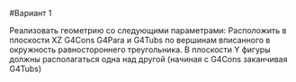 #Вариант 1

Реализовать геометрию со следующими параметрами:
Расположить в плоскости XZ G4Cons G4Para и G4Tubs по вершинам вписанного в окружность равностороннего треугольника.
В плоскости Y фигуры должны располагаться одна над другой (начиная с G4Cons заканчивая G4Tubs)
